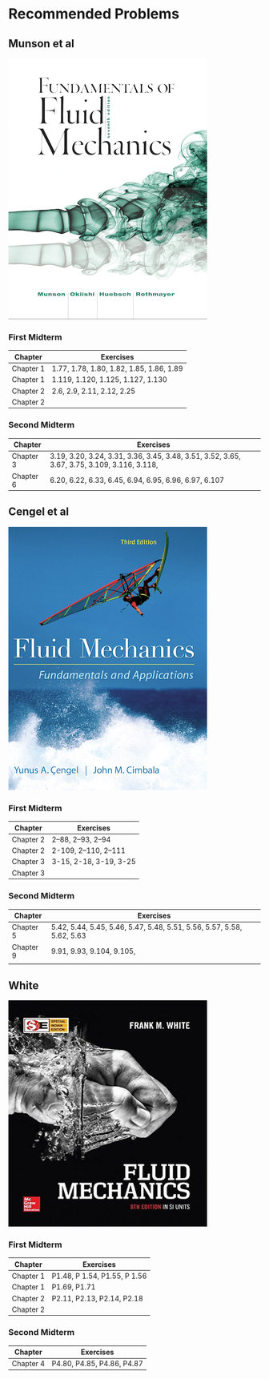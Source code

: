 # Recommended Problems


## Munson et al

![Munson Image](_static/munson.png)

### First Midterm

| Chapter       | Exercises      |
|---------------|----------------|
| Chapter 1     | 1.77, 1.78, 1.80, 1.82, 1.85, 1.86, 1.89  |
| Chapter 1     | 1.119, 1.120, 1.125, 1.127, 1.130|
| Chapter 2     | 2.6, 2.9, 2.11, 2.12, 2.25  |
| Chapter 2     |  |


### Second Midterm

| Chapter       | Exercises      |
|---------------|----------------|
|  Chapter 3    | 3.19, 3.20, 3.24, 3.31, 3.36, 3.45, 3.48, 3.51, 3.52, 3.65, 3.67, 3.75, 3.109, 3.116, 3.118,  |
|  Chapter 6    | 6.20, 6.22, 6.33, 6.45, 6.94, 6.95, 6.96, 6.97, 6.107 |


## Cengel et al

![Cengel Image](_static/cengel.png)

### First Midterm

| Chapter       | Exercises       |
|---------------|----------------|
| Chapter 2     |  2–88, 2–93, 2–94 |
| Chapter 2     |  2-109, 2–110, 2–111 |
| Chapter 3     |  3-15, 2-18, 3-19, 3-25  |
| Chapter 3     |   |

### Second Midterm

| Chapter       | Exercises       |
|---------------|----------------|
|  Chapter 5   | 5.42, 5.44, 5.45, 5.46, 5.47, 5.48, 5.51, 5.56, 5.57, 5.58, 5.62, 5.63 |
|  Chapter 9   | 9.91, 9.93, 9.104, 9.105, |
|     |  |


## White

![White Image](_static/white.png)

### First Midterm

| Chapter       | Exercises       |
|---------------|----------------|
| Chapter 1     | P1.48, P 1.54, P1.55, P 1.56  |
| Chapter 1    |  P1.69, P1.71  |
| Chapter 2     | P2.11, P2.13, P2.14, P2.18   |
| Chapter 2     |  |

### Second Midterm

| Chapter       | Exercises       |
|---------------|----------------|
|   Chapter 4  |  P4.80, P4.85, P4.86, P4.87  |
